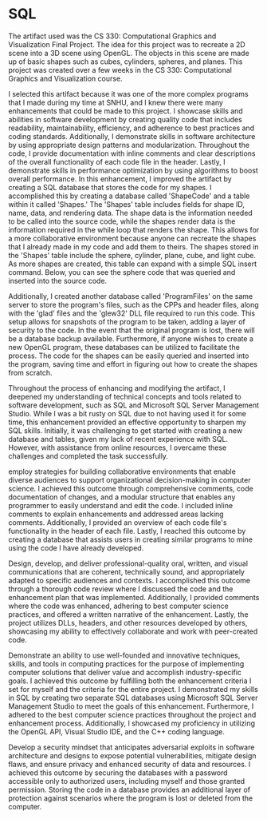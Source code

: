 # SQL
The artifact used was the CS 330: Computational Graphics and Visualization Final Project. The idea for this project was to recreate a 2D scene into a 3D scene using OpenGL. The objects in this scene are made up of basic shapes such as cubes, cylinders, spheres, and planes. This project was created over a few weeks in the CS 330: Computational Graphics and Visualization course.

I selected this artifact because it was one of the more complex programs that I made during my time at SNHU, and I knew there were many enhancements that could be made to this project. I showcase skills and abilities in software development by creating quality code that includes readability, maintainability, efficiency, and adherence to best practices and coding standards. Additionally, I demonstrate skills in software architecture by using appropriate design patterns and modularization. Throughout the code, I provide documentation with inline comments and clear descriptions of the overall functionality of each code file in the header. Lastly, I demonstrate skills in performance optimization by using algorithms to boost overall performance. In this enhancement, I improved the artifact by creating a SQL database that stores the code for my shapes. I accomplished this by creating a database called 'ShapeCode' and a table within it called 'Shapes.' The 'Shapes' table includes fields for shape ID, name, data, and rendering data. The shape data is the information needed to be called into the source code, while the shapes render data is the information required in the while loop that renders the shape. This allows for a more collaborative environment because anyone can recreate the shapes that I already made in my code and add them to theirs. The shapes stored in the 'Shapes' table include the sphere, cylinder, plane, cube, and light cube. As more shapes are created, this table can expand with a simple SQL insert command. Below, you can see the sphere code that was queried and inserted into the source code.

Additionally, I created another database called 'ProgramFiles' on the same server to store the program's files, such as the CPPs and header files, along with the 'glad' files and the 'glew32' DLL file required to run this code. This setup allows for snapshots of the program to be taken, adding a layer of security to the code. In the event that the original program is lost, there will be a database backup available. Furthermore, if anyone wishes to create a new OpenGL program, these databases can be utilized to facilitate the process. The code for the shapes can be easily queried and inserted into the program, saving time and effort in figuring out how to create the shapes from scratch.

Throughout the process of enhancing and modifying the artifact, I deepened my understanding of technical concepts and tools related to software development, such as SQL and Microsoft SQL Server Management Studio. While I was a bit rusty on SQL due to not having used it for some time, this enhancement provided an effective opportunity to sharpen my SQL skills. Initially, it was challenging to get started with creating a new database and tables, given my lack of recent experience with SQL. However, with assistance from online resources, I overcame these challenges and completed the task successfully.

employ strategies for building collaborative environments that enable diverse audiences to support organizational decision-making in computer science. I achieved this outcome through comprehensive comments, code documentation of changes, and a modular structure that enables any programmer to easily understand and edit the code. I included inline comments to explain enhancements and addressed areas lacking comments. Additionally, I provided an overview of each code file's functionality in the header of each file. Lastly, I reached this outcome by creating a database that assists users in creating similar programs to mine using the code I have already developed.

Design, develop, and deliver professional-quality oral, written, and visual communications that are coherent, technically sound, and appropriately adapted to specific audiences and contexts.
I accomplished this outcome through a thorough code review where I discussed the code and the enhancement plan that was implemented. Additionally, I provided comments where the code was enhanced, adhering to best computer science practices, and offered a written narrative of the enhancement. Lastly, the project utilizes DLLs, headers, and other resources developed by others, showcasing my ability to effectively collaborate and work with peer-created code.

Demonstrate an ability to use well-founded and innovative techniques, skills, and tools in computing practices for the purpose of implementing computer solutions that deliver value and accomplish industry-specific goals.
I achieved this outcome by fulfilling both the enhancement criteria I set for myself and the criteria for the entire project. I demonstrated my skills in SQL by creating two separate SQL databases using Microsoft SQL Server Management Studio to meet the goals of this enhancement. Furthermore, I adhered to the best computer science practices throughout the project and enhancement process. Additionally, I showcased my proficiency in utilizing the OpenGL API, Visual Studio IDE, and the C++ coding language.

Develop a security mindset that anticipates adversarial exploits in software architecture and designs to expose potential vulnerabilities, mitigate design flaws, and ensure privacy and enhanced security of data and resources. I achieved this outcome by securing the databases with a password accessible only to authorized users, including myself and those granted permission. Storing the code in a database provides an additional layer of protection against scenarios where the program is lost or deleted from the computer.

